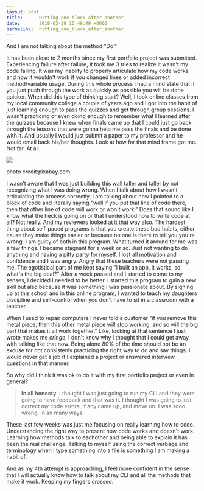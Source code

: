 ```yaml
---
layout: post
title:      Hitting one block after another
date:       2018-03-28 15:49:49 +0000
permalink:  hitting_one_block_after_another
---
```



And I am not talking about the method "Do."

It has been close to 2 months since my first portfolio project was submitted.  Experiencing failure after failure, it took me 3 tries to realize it wasn't my code failing. It was my inablity to properly articulate how my code works and how it wouldn't work if you changed lines or added incorrect method/variable usage. During this whole process I had a mind state that if you just push through the work as quickly as possible you will be done quicker. 
When did this type of thinking start? 
Well, I took online classes from my local community college a couple of years ago and I got into the habit of just learning enough to pass the quizzes and get through group sessions. I wasn't practicing or even doing enough to remember what I learned after the quizzes because I knew when finals came up that I could just go back through the lessons that were gonna help me pass the finals and be done with it. And usually I would just submit a paper to my professor and he would email back his/her thoughts.
Look at how far that mind frame got me. Not far. At all. 


![](https://cdn.pixabay.com/photo/2016/11/18/12/05/white-male-1834102_640.jpg)

photo credit:pixabay.com


I wasn't aware that I was just building this wall taller and taller by not recognizing what I was doing wrong. 
When I talk about how I wasn't articulating the process correctly, I am talking about how I pointed to a block of code and literally saying "well if you put that line of code there, then that other line of code will work or won't work." 
Does that sound like I know what the heck is going on or that I understood how to write code at all? 
Not really. And my reviewers looked at it that way also. 
The hardest thing about self-paced programs is that you create these bad habits, either cause they make things easier or because no one is there to tell you you're wrong. I am guilty of both in this program. 
What turned it around for me was a few things. 
I became stagnant for a week or so. Just not wanting to do anything and having a pitty party for myself. I lost all motivation and confidence and I was angry. Angry that these teachers were not passing me. The egotistical part of me kept saying "I built an app, it works, so what's the big deal?" After a week passed and I started to come to my senses, I decided I needed to be better. I started this program to gain a new skill but also because it was something I was passionate about. By signing up at this school and in this online program, I wanted to teach my daughters discipline and self-control when you don't have to sit in a classroom with a teacher. 

When I used to repair computers I never told a customer "if you remove this metal piece, then this other metal piece will stop working, and so will the big part that makes it all work together."
Like, looking at that sentence I just wrote makes me *cringe*. 
I don't know why I thought that I could get away with talking like that now. Being alone 80% of the time should not be an excuse for not consistenly practicing the right way to do and say things. I would never get a job if I explained a project or answered interview questions in that manner. 

So why did I think it was ok to do it with my first portfolio project or even in general?

> **In all honesty**. I thought I was just going to run my CLI and they were going to have feedback and that was it. I thought I was going to just correct my code errors, if any came up, and move on. I was sooo wrong. In so many ways.

These last few weeks was just me focusing on really learning how to code. Understanding the right way to present how code works and doesn't work. Learning how methods talk to eachother and being able to explain it has been the real challenge. Talking to myself using the correct verbage and terminology when I type something into a file is something I am making a habit of. 

And as my 4th attempt is approaching, I feel more confident in the sense that I will actually know how to talk about my CLI and all the methods that make it work.  Keeping my fingers crossed. 



